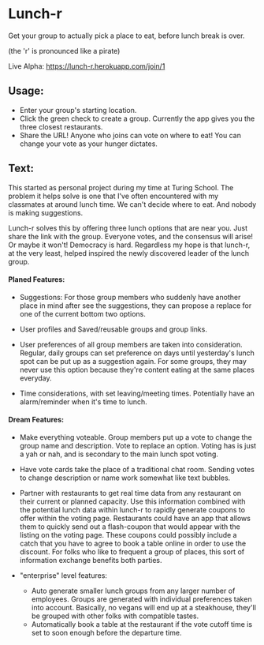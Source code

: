# Lunch-r

Get your group to actually pick a place to eat, before lunch break is over.

(the 'r' is pronounced like a pirate)

Live Alpha: https://lunch-r.herokuapp.com/join/1

## Usage:
- Enter your group's starting location.
- Click the green check to create a group. Currently the app gives you the three closest restaurants.
- Share the URL! Anyone who joins can vote on where to eat! You can change your vote as your hunger dictates.

## Text:
This started as personal project during my time at Turing School. The problem it helps solve is one that I've often encountered with my classmates at around lunch time. We can't decide where to eat. And nobody is making suggestions.

Lunch-r solves this by offering three lunch options that are near you. Just share the link with the group. Everyone votes, and the consensus will arise! Or maybe it won't! Democracy is hard. Regardless my hope is that lunch-r, at the very least, helped inspired the newly discovered leader of the lunch group.


#### Planed Features:

- Suggestions: For those group members who suddenly have another place in mind after see the suggestions, they can propose a replace for one of the current bottom two options.

- User profiles and Saved/reusable groups and group links.

- User preferences of all group members are taken into consideration. Regular, daily groups can set preference on days until yesterday's lunch spot can be put up as a suggestion again. For some groups, they may never use this option because they're content eating at the same places everyday.

- Time considerations, with set leaving/meeting times. Potentially have an alarm/reminder when it's time to lunch.


#### Dream Features: 

- Make everything voteable. Group members put up a vote to change the group name and description. Vote to replace an option. Voting has is just a yah or nah, and is secondary to the main lunch spot voting.

- Have vote cards take the place of a traditional chat room. Sending votes to change description or name work somewhat like text bubbles.

- Partner with restaurants to get real time data from any restaurant on their current or planned capacity. Use this information combined with the potential lunch data within lunch-r to rapidly generate coupons to offer within the voting page. Restaurants could have an app that allows them to quickly send out a flash-coupon that would appear with the listing on the voting page. These coupons could possibly include a catch that you have to agree to book a table online in order to use the discount. For folks who like to frequent a group of places, this sort of information exchange benefits both parties.

- "enterprise" level features:

  - Auto generate smaller lunch groups from any larger number of employees. Groups are generated with individual preferences taken into account. Basically, no vegans will end up at a steakhouse, they'll be grouped with other folks with compatible tastes.
  - Automatically book a table at the restaurant if the vote cutoff time is set to soon enough before the departure time.
